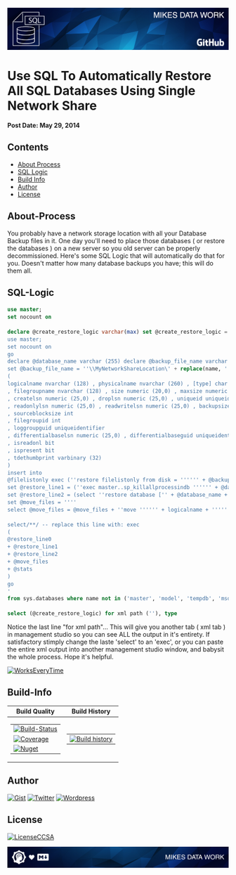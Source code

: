 ![MIKES DATA WORK GIT REPO](https://raw.githubusercontent.com/mikesdatawork/images/master/git_mikes_data_work_banner_01.png "Mikes Data Work")        

# Use SQL To Automatically Restore All SQL Databases Using Single Network Share
**Post Date: May 29, 2014**        



## Contents    
- [About Process](##About-Process)  
- [SQL Logic](#SQL-Logic)  
- [Build Info](#Build-Info)  
- [Author](#Author)  
- [License](#License)       

## About-Process

<p>You probably have a network storage location with all your Database Backup files in it. One day you'll need to place those databases ( or restore the databases ) on a new server so you old server can be properly decommissioned. Here's some SQL Logic that will automatically do that for you. Doesn't matter how many database backups you have; this will do them all.</p>   



## SQL-Logic
```SQL
use master;
set nocount on
 
declare @create_restore_logic varchar(max) set @create_restore_logic = '' select @create_restore_logic = @create_restore_logic + '
use master;
set nocount on
go
declare @database_name varchar (255) declare @backup_file_name varchar (255) set @database_name = ''' + replace(name, '''', '''''') + '''
set @backup_file_name = ''\\MyNetworkShareLocation\' + replace(name, '''', '') + '.bak'' declare @filelistonly table
(
logicalname nvarchar (128) , physicalname nvarchar (260) , [type] char (1)
, filegroupname nvarchar (128) , size numeric (20,0) , maxsize numeric (20,0) , fileid bigint
, createlsn numeric (25,0) , droplsn numeric (25,0) , uniqueid uniqueidentifier
, readonlylsn numeric (25,0) , readwritelsn numeric (25,0) , backupsizeinbytes bigint
, sourceblocksize int
, filegroupid int
, loggroupguid uniqueidentifier
, differentialbaselsn numeric (25,0) , differentialbaseguid uniqueidentifier
, isreadonl bit
, ispresent bit
, tdethumbprint varbinary (32)
)
insert into
@filelistonly exec (''restore filelistonly from disk = '''''' + @backup_file_name + '''''''') declare @restore_line0 varchar (255) declare @restore_line1 varchar (255) declare @restore_line2 varchar (255) declare @stats varchar (255) declare @move_files varchar (max) set @restore_line0 = (''use master; '')
set @restore_line1 = (''exec master..sp_killallprocessindb '''''' + @database_name + '''''';'')
set @restore_line2 = (select ''restore database ['' + @database_name + ''] from disk = '''''' + @backup_file_name + '''''' with replace, recovery, '') set @stats = (''stats = 20;'')
set @move_files = ''''
select @move_files = @move_files + ''move '''''' + logicalname + '''''' to '''''' + physicalname + '''''','' + char(10) from @filelistonly order by fileid asc
 
select/**/ -- replace this line with: exec
(
@restore_line0
+ @restore_line1
+ @restore_line2
+ @move_files
+ @stats
)
go
'
from sys.databases where name not in ('master', 'model', 'tempdb', 'msdb') order by name asc
 
select (@create_restore_logic) for xml path (''), type
```

Notice the last line "for xml path"… This will give you another tab ( xml tab ) in management studio so you can see ALL the output in it's entirety. If satisfactory stimply change the laste 'select' to an 'exec', or you can paste the entire xml output into another management studio window, and babysit the whole process.
Hope it's helpful. 


[![WorksEveryTime](https://forthebadge.com/images/badges/60-percent-of-the-time-works-every-time.svg)](https://shitday.de/)

## Build-Info

| Build Quality | Build History |
|--|--|
|<table><tr><td>[![Build-Status](https://ci.appveyor.com/api/projects/status/pjxh5g91jpbh7t84?svg?style=flat-square)](#)</td></tr><tr><td>[![Coverage](https://coveralls.io/repos/github/tygerbytes/ResourceFitness/badge.svg?style=flat-square)](#)</td></tr><tr><td>[![Nuget](https://img.shields.io/nuget/v/TW.Resfit.Core.svg?style=flat-square)](#)</td></tr></table>|<table><tr><td>[![Build history](https://buildstats.info/appveyor/chart/tygerbytes/resourcefitness)](#)</td></tr></table>|

## Author

[![Gist](https://img.shields.io/badge/Gist-MikesDataWork-<COLOR>.svg)](https://gist.github.com/mikesdatawork)
[![Twitter](https://img.shields.io/badge/Twitter-MikesDataWork-<COLOR>.svg)](https://twitter.com/mikesdatawork)
[![Wordpress](https://img.shields.io/badge/Wordpress-MikesDataWork-<COLOR>.svg)](https://mikesdatawork.wordpress.com/)

  
## License
[![LicenseCCSA](https://img.shields.io/badge/License-CreativeCommonsSA-<COLOR>.svg)](https://creativecommons.org/share-your-work/licensing-types-examples/)

![Mikes Data Work](https://raw.githubusercontent.com/mikesdatawork/images/master/git_mikes_data_work_banner_02.png "Mikes Data Work")

